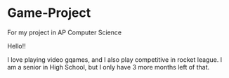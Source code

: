 # Game-Project
For my project in AP Computer Science 

Hello!!

I love playing video gqames, and I also play competitive in rocket league. I am a senior in High School, but I only have 3 more months left of that. 
